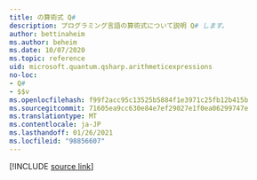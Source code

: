 ```yaml
---
title: の算術式 Q#
description: プログラミング言語の算術式について説明 Q# します。
author: bettinaheim
ms.author: beheim
ms.date: 10/07/2020
ms.topic: reference
uid: microsoft.quantum.qsharp.arithmeticexpressions
no-loc:
- Q#
- $$v
ms.openlocfilehash: f99f2acc95c13525b5884f1e3971c25fb12b415b
ms.sourcegitcommit: 71605ea9cc630e84e7ef29027e1f0ea06299747e
ms.translationtype: MT
ms.contentlocale: ja-JP
ms.lasthandoff: 01/26/2021
ms.locfileid: "98856607"
---
```

<!---
# Arithmetic expressions in Q#
-->

[!INCLUDE [source link](~/includes/qsharp-language/Specifications/Language/3_Expressions/ArithmeticExpressions.md)]

